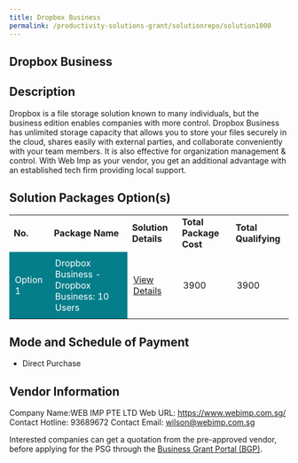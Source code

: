 ```yaml
---
title: Dropbox Business
permalink: /productivity-solutions-grant/solutionrepo/solution1000
---
```


## Dropbox Business

## Description

Dropbox is a file storage solution known to many individuals, but the business edition enables companies with more control. Dropbox Business has unlimited storage capacity that allows you to store your files securely in the cloud, shares easily with external parties, and collaborate conveniently with your team members. It is also effective for organization management & control. With Web Imp as your vendor, you get an additional advantage with an established tech firm providing local support.

## Solution Packages Option(s)

<table>
<tr>
<td><b>No.</b></td>
<td><b>Package Name</b></td>
<td><b>Solution Details</b></td>
<td><b>Total Package Cost</b></td>
<td><b>Total Qualifying</b></td>
</tr>
<tr>
<td style='padding: 10px; background-color: #037E8A; color: #FFFFFF;'>Option 1</td>
<td style='padding: 10px; background-color: #037E8A; color: #FFFFFF;'>Dropbox Business - Dropbox Business: 10 Users</td>
<td style='padding: 10px;'><a href='https://www.gobusiness.gov.sg/images/psg/Desensitised_Web_Imp_20200221_Annex_3_Part_3.pdf' target='_blank'>View Details</a></td>
<td style='padding: 10px;'>3900</td>
<td style='padding: 10px;'>3900</td>
</tr>
</table>

## Mode and Schedule of Payment

 - Direct Purchase

## Vendor Information

 Company Name:WEB IMP PTE LTD 
Web URL: https://www.webimp.com.sg/ 
Contact Hotline: 93689672 
Contact Email: wilson@webimp.com.sg 


Interested companies can get a quotation from the pre-approved vendor, before applying for the PSG through the <a href='https://www.businessgrants.gov.sg/'>Business Grant Portal (BGP)</a>.

<script src="/jquery/resize-tables.js"></script>
